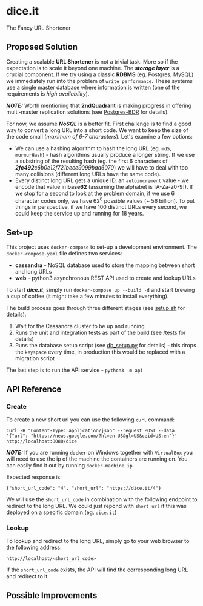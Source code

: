 # dice.it
The Fancy URL Shortener

## Proposed Solution

Creating a scalable **URL Shortener** is not a trivial task. More so if the expectation is to scale it beyond one machine. The ***storage layer*** is a crucial component. If we try using a classic **RDBMS** (eg. Postgres, MySQL) we immediately run into the problem of `write performance`. These systems use a single master database where information is written (one of the requirements is *high availability*).

***NOTE:*** Worth mentioning that **2ndQuadrant** is making progress in offering multi-master replication solutions (see [Postgres-BDR](https://www.2ndquadrant.com/en/resources/postgres-bdr-2ndquadrant/) for details).

For now, we assume ***NoSQL*** is a better fit. First challenge is to find a good way to convert a long URL into a short code. We want to keep the size of the code small (*maximum of 6-7 characters*). Let's examine a few options:
- We can use a hashing algorithm to hash the long URL (eg. `md5`, `murmurHash`) - hash algorithms usually produce a longer string. If we use a substring of the resulting hash (eg. the first 6 characters of ***2fc492****c6b0e12f721bece9099baa6070*) we will have to deal with too many collisions (different long URLs have the same code).
- Every distinct long URL gets a unique ID, an `autoincrement` value - we encode that value in **base62** (assuming the alphabet is [A-Za-z0-9]). If we stop for a second to look at the problem domain, if we use 6 character codes only, we have 62<sup>6</sup> possible values (~ 56 billion). To put things in perspective, if we have 100 distinct URLs every second, we could keep the service up and running for 18 years.

## Set-up

This project uses `docker-compose` to set-up a development environment. The `docker-compose.yaml` file defines two services:
- **cassandra** - NoSQL database used to store the mapping between short and long URLs 
- **web** - python3 asynchronous REST API used to create and lookup URLs

To start ***dice.it***, simply run `docker-compose up --build -d` and start brewing a cup of coffee (it might take a few minutes to install everything).

The build process goes through three different stages (see [setup.sh](setup.sh) for details):

1. Wait for the Cassandra cluster to be up and running
2. Runs the unit and integration tests as part of the build (see [/tests](/tests) for details)
3. Runs the database setup script (see [db_setup.py](db_setup.py) for details) - this drops the `keyspace` every time, in production this would be replaced with a migration script

The last step is to run the API service - `python3 -m api`

## API Reference

### Create

To create a new short url you can use the following `curl` command:
```
curl -H "Content-Type: application/json" --request POST --data '{"url": "https://news.google.com/?hl=en-US&gl=US&ceid=US:en"}' http://localhost:8080/dice
```
***NOTE:*** If you are running `docker` on Windows together with `VirtualBox` you will need to use the ip of the machine the containers are running on. You can easily find it out by running `docker-machine ip`.

Expected response is:
```
{"short_url_code": "4", "short_url": "https://dice.it/4"}
```
We will use the `short_url_code` in combination with the following endpoint to redirect to the long URL. We could just repond with `short_url` if this was deployed on a specific domain (eg. `dice.it`)

### Lookup

To lookup and redirect to the long URL, simply go to your web browser to the following address:
```
http://localhost/<short_url_code>
```

If the `short_url_code` exists, the API will find the corresponding long URL and redirect to it.

## Possible Improvements
